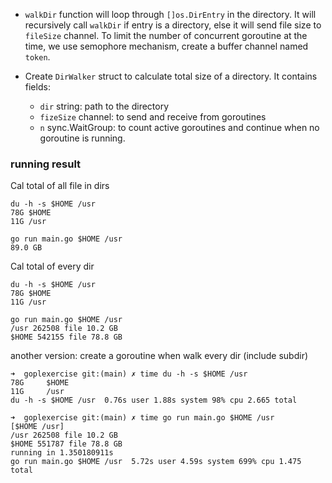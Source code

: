 
- `walkDir` function will loop through `[]os.DirEntry` in the directory. It will recursively call `walkDir` if entry is a directory, else it will send file size to `fileSize` channel. To limit the number of concurrent goroutine at the time, we use semophore mechanism, create a buffer channel named `token`.

- Create `DirWalker` struct to calculate total size of a directory. It contains fields:
    - `dir` string: path to the directory 
    - `fizeSize` channel: to send and receive from goroutines 
    - `n` sync.WaitGroup: to count active goroutines and continue when no goroutine is running.


### running result

Cal total of all file in dirs

```
du -h -s $HOME /usr
78G $HOME
11G /usr
```

```
go run main.go $HOME /usr
89.0 GB
```

Cal total of every dir

```
du -h -s $HOME /usr
78G $HOME
11G /usr
```

```
go run main.go $HOME /usr
/usr 262508 file 10.2 GB
$HOME 542155 file 78.8 GB
```

another version: create a goroutine when walk every dir (include subdir)
```
➜  goplexercise git:(main) ✗ time du -h -s $HOME /usr
78G     $HOME
11G     /usr
du -h -s $HOME /usr  0.76s user 1.88s system 98% cpu 2.665 total
```

```
➜  goplexercise git:(main) ✗ time go run main.go $HOME /usr
[$HOME /usr]
/usr 262508 file 10.2 GB
$HOME 551787 file 78.8 GB
running in 1.350180911s
go run main.go $HOME /usr  5.72s user 4.59s system 699% cpu 1.475 total
```

